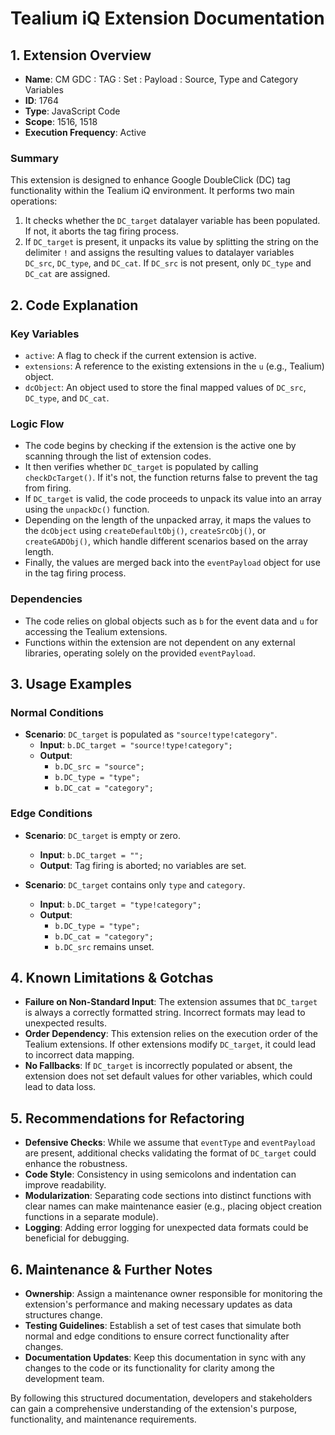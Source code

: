# Tealium iQ Extension Documentation

## 1. Extension Overview

- **Name**: CM GDC : TAG : Set : Payload : Source, Type and Category Variables
- **ID**: 1764
- **Type**: JavaScript Code
- **Scope**: 1516, 1518
- **Execution Frequency**: Active

### Summary
This extension is designed to enhance Google DoubleClick (DC) tag functionality within the Tealium iQ environment. It performs two main operations:
1. It checks whether the `DC_target` datalayer variable has been populated. If not, it aborts the tag firing process.
2. If `DC_target` is present, it unpacks its value by splitting the string on the delimiter `!` and assigns the resulting values to datalayer variables `DC_src`, `DC_type`, and `DC_cat`. If `DC_src` is not present, only `DC_type` and `DC_cat` are assigned.

## 2. Code Explanation

### Key Variables
- `active`: A flag to check if the current extension is active.
- `extensions`: A reference to the existing extensions in the `u` (e.g., Tealium) object.
- `dcObject`: An object used to store the final mapped values of `DC_src`, `DC_type`, and `DC_cat`.

### Logic Flow
- The code begins by checking if the extension is the active one by scanning through the list of extension codes.
- It then verifies whether `DC_target` is populated by calling `checkDcTarget()`. If it's not, the function returns false to prevent the tag from firing.
- If `DC_target` is valid, the code proceeds to unpack its value into an array using the `unpackDc()` function.
- Depending on the length of the unpacked array, it maps the values to the `dcObject` using `createDefaultObj()`, `createSrcObj()`, or `createGADObj()`, which handle different scenarios based on the array length.
- Finally, the values are merged back into the `eventPayload` object for use in the tag firing process.

### Dependencies
- The code relies on global objects such as `b` for the event data and `u` for accessing the Tealium extensions.
- Functions within the extension are not dependent on any external libraries, operating solely on the provided `eventPayload`.

## 3. Usage Examples

### Normal Conditions
- **Scenario**: `DC_target` is populated as `"source!type!category"`.
  - **Input**: `b.DC_target = "source!type!category";`
  - **Output**: 
    - `b.DC_src = "source";`
    - `b.DC_type = "type";`
    - `b.DC_cat = "category";`
  
### Edge Conditions
- **Scenario**: `DC_target` is empty or zero.
  - **Input**: `b.DC_target = "";`
  - **Output**: Tag firing is aborted; no variables are set.

- **Scenario**: `DC_target` contains only `type` and `category`.
  - **Input**: `b.DC_target = "type!category";`
  - **Output**: 
    - `b.DC_type = "type";`
    - `b.DC_cat = "category";`
    - `b.DC_src` remains unset.

## 4. Known Limitations & Gotchas

- **Failure on Non-Standard Input**: The extension assumes that `DC_target` is always a correctly formatted string. Incorrect formats may lead to unexpected results.
- **Order Dependency**: This extension relies on the execution order of the Tealium extensions. If other extensions modify `DC_target`, it could lead to incorrect data mapping.
- **No Fallbacks**: If `DC_target` is incorrectly populated or absent, the extension does not set default values for other variables, which could lead to data loss.

## 5. Recommendations for Refactoring

- **Defensive Checks**: While we assume that `eventType` and `eventPayload` are present, additional checks validating the format of `DC_target` could enhance the robustness.
- **Code Style**: Consistency in using semicolons and indentation can improve readability.
- **Modularization**: Separating code sections into distinct functions with clear names can make maintenance easier (e.g., placing object creation functions in a separate module).
- **Logging**: Adding error logging for unexpected data formats could be beneficial for debugging.

## 6. Maintenance & Further Notes

- **Ownership**: Assign a maintenance owner responsible for monitoring the extension's performance and making necessary updates as data structures change.
- **Testing Guidelines**: Establish a set of test cases that simulate both normal and edge conditions to ensure correct functionality after changes.
- **Documentation Updates**: Keep this documentation in sync with any changes to the code or its functionality for clarity among the development team.

By following this structured documentation, developers and stakeholders can gain a comprehensive understanding of the extension's purpose, functionality, and maintenance requirements.